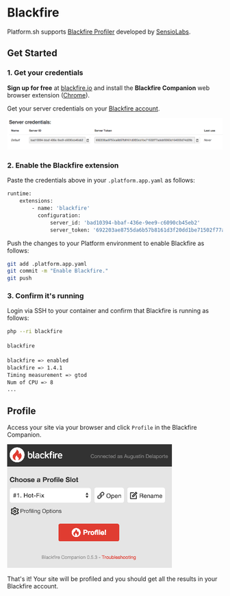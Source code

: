 # Blackfire

Platform.sh supports [Blackfire Profiler](https://blackfire.io/)
developed by [SensioLabs](https://sensiolabs.com/).

## Get Started

### 1. Get your credentials

**Sign up for free** at [blackfire.io](https://blackfire.io/signup) and
install the **Blackfire Companion** web browser extension
([Chrome](https://chrome.google.com/webstore/detail/blackfire-companion/miefikpgahefdbcgoiicnmpbeeomffld)).

Get your server credentials on your [Blackfire
account](https://blackfire.io/account/credentials).

![Blackfire credentials](/images/blackfire-credentials.png)

### 2. Enable the Blackfire extension

Paste the credentials above in your `.platform.app.yaml` as follows:

```bash
runtime:
    extensions:
        - name: 'blackfire'
          configuration:
              server_id: 'bad10394-bbaf-436e-9ee9-c6090cb45eb2'
              server_token: '692203ae8755da6b57b8161d3f20dd1be71502f77adebf3363d164033d74d29b'
```

Push the changes to your Platform environment to enable Blackfire as follows:

```bash
git add .platform.app.yaml
git commit -m "Enable Blackfire."
git push
```

### 3. Confirm it's running

Login via SSH to your container and confirm that Blackfire is running as follows:

```bash
php --ri blackfire

blackfire

blackfire => enabled
blackfire => 1.4.1
Timing measurement => gtod
Num of CPU => 8
...
```

## Profile

Access your site via your browser and click `Profile` in the Blackfire
Companion.

![Blackfire Companion](/images/blackfire-companion.png)

That's it! Your site will be profiled and you should get all the
results in your Blackfire account.

